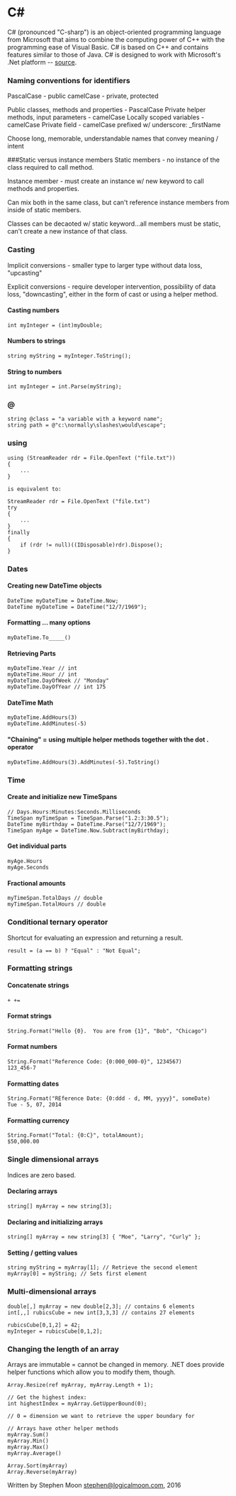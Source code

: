 # C&#35;

C# (pronounced "C-sharp") is an object-oriented programming language from 
Microsoft that aims to combine the computing power of C++ with the programming 
ease of Visual Basic. C# is based on C++ and contains features similar to 
those of Java. C# is designed to work with Microsoft's .Net platform -- 
[source](http://searchwindevelopment.techtarget.com/definition/C).

### Naming conventions for identifiers
PascalCase - public
camelCase - private, protected
 
Public classes, methods and properties - PascalCase
Private helper methods, input parameters - camelCase
Locally scoped variables - camelCase
Private field - camelCase prefixed w/ underscore: _firstName
 
Choose long, memorable, understandable names that convey meaning / intent

###Static versus instance members
Static members - no instance of the class required to call method.
 
Instance member - must create an instance w/ new keyword to call
methods and properties.
 
Can mix both in the same class, but can't reference instance
members from inside of static members.
 
Classes can be decaoted w/ static keyword...all members
must be static, can't create a new instance of that class.

### Casting
Implicit conversions - smaller type to larger type without data loss, "upcasting"
 
Explicit conversions - require developer intervention, possibility of data loss, "downcasting", either in the form of cast or using a helper method.
 
#### Casting numbers
```
int myInteger = (int)myDouble;
```
 
#### Numbers to strings
```
string myString = myInteger.ToString();
```
 
#### String to numbers
```
int myInteger = int.Parse(myString);
```

### @
```
string @class = "a variable with a keyword name";
string path = @"c:\normally\slashes\would\escape";
```

### using
```
using (StreamReader rdr = File.OpenText ("file.txt"))
{
    ...
}

is equivalent to:

StreamReader rdr = File.OpenText ("file.txt")
try 
{
    ...
}
finally
{
    if (rdr != null)((IDisposable)rdr).Dispose();
}
```

### Dates
#### Creating new DateTime objects
```
DateTime myDateTime = DateTime.Now;
DateTime myDateTime = DateTime("12/7/1969");
```

#### Formatting ... many options
```
myDateTime.To_____()
```

#### Retrieving Parts
```
myDateTime.Year // int
myDateTime.Hour // int
myDateTime.DayOfWeek // "Monday"
myDateTime.DayOfYear // int 175
```

#### DateTime Math
```
myDateTime.AddHours(3)
myDateTime.AddMinutes(-5)
```

#### "Chaining" = using multiple helper methods together with the dot . operator
```
myDateTime.AddHours(3).AddMinutes(-5).ToString() 
```

### Time
#### Create and initialize new TimeSpans
````
// Days.Hours:Minutes:Seconds.Milliseconds
TimeSpan myTimeSpan = TimeSpan.Parse("1.2:3:30.5");
DateTime myBirthday = DateTime.Parse("12/7/1969");
TimeSpan myAge = DateTime.Now.Subtract(myBirthday);
````

#### Get individual parts
```
myAge.Hours
myAge.Seconds
```

#### Fractional amounts
```
myTimeSpan.TotalDays // double
myTimeSpan.TotalHours // double 
```

### Conditional ternary operator
Shortcut for evaluating an expression and returning a result.
```
result = (a == b) ? "Equal" : "Not Equal";
```

### Formatting strings
#### Concatenate strings
```
+ +=
```
 
#### Format strings
```
String.Format("Hello {0}.  You are from {1}", "Bob", "Chicago")
```
 
#### Format numbers
```
String.Format("Reference Code: {0:000_000-0}", 1234567)
123_456-7
```
 
#### Formatting dates
```
String.Format("REference Date: {0:ddd - d, MM, yyyy}", someDate)
Tue - 5, 07, 2014
```

#### Formatting currency
```
String.Format("Total: {0:C}", totalAmount);
$50,000.00
```

### Single dimensional arrays
Indices are zero based.
 
#### Declaring arrays
```
string[] myArray = new string[3];
```
 
#### Declaring and initializing arrays
```
string[] myArray = new string[3] { "Moe", "Larry", "Curly" };
```
 
#### Setting / getting values
```
string myString = myArray[1]; // Retrieve the second element
myArray[0] = myString; // Sets first element
```

### Multi-dimensional arrays

```
double[,] myArray = new double[2,3]; // contains 6 elements
int[,,] rubicsCube = new int[3,3,3] // contains 27 elements

rubicsCube[0,1,2] = 42;
myInteger = rubicsCube[0,1,2];
``` 

### Changing the length of an array

Arrays are immutable = cannot be changed in memory.
.NET does provide helper functions which allow you to modify them, though.

```
Array.Resize(ref myArray, myArray.Length + 1);
 
// Get the highest index:
int highestIndex = myArray.GetUpperBound(0);

// 0 = dimension we want to retrieve the upper boundary for
 
// Arrays have other helper methods 
myArray.Sum()
myArray.Min()
myArray.Max()
myArray.Average()
 
Array.Sort(myArray)
Array.Reverse(myArray)
```

Written by Stephen Moon stephen@logicalmoon.com, 2016
